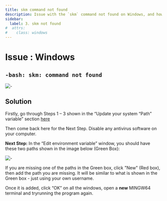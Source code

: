 ```yaml
---
title: skm command not found
description: Issue with the `skm` command not found on Windows, and how to fix it.
sidebar:
  label: 3. skm not found
#  attrs:
#    class: windows
---
```


<h1>Issue : Windows </h1>

## `-bash: skm: command not found`

![-](https://i.imgur.com/PMDiueq.png?1)

## Solution

Firstly, go through Steps 1 – 3 shown in the “Update your system “Path” variable” section [here](/troubleshoot/windows/win-issue-7)

Then come back here for the Next Step.
Disable any antivirus software on your computer.

**Next Step:**
In the “Edit environment variable” window, you should have these two paths shown in the image below (Green Box):

![-](https://i.imgur.com/H9sF33y.png)

If you are missing one of the paths in the Green box, click "New" (Red box), then add the
path you are missing.
It will be similar to what is shown in the Green box - just using your own username.

Once it is added, click “OK” on all the windows, open a **new** MINGW64 terminal and tryrunning the program again.

